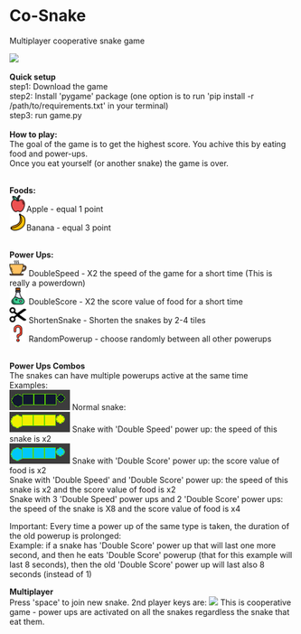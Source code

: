 # Co-Snake
Multiplayer cooperative snake game

<img src=https://github.com/rhaifa/co-snake/blob/master/icons/game_preview.png.png width=75>

<b>Quick setup</b><br />
step1: Download the game<br />
step2: Install 'pygame' package (one option is to run 'pip install -r /path/to/requirements.txt' in your terminal)<br />
step3: run game.py<br />
<br />
<b>How to play:</b><br />
The goal of the game is to get the highest score. You achive this by eating food and power-ups.<br />
Once you eat yourself (or another snake) the game is over.<br />
<br />

<b>Foods:</b><br />
<img src=https://github.com/rhaifa/co-snake/blob/master/icons/apple.png width=30>Apple - equal 1 point<br />
<img src=https://github.com/rhaifa/co-snake/blob/master/icons/banana.png width=30>Banana - equal 3 point<br />
<br />

<b>Power Ups:</b><br />
<img src=https://github.com/rhaifa/co-snake/blob/master/icons/double_speed.png width=30>
DoubleSpeed - X2 the speed of the game for a short time (This is really a powerdown)<br />
<img src=https://github.com/rhaifa/co-snake/blob/master/icons/double_score.png width=30>
DoubleScore - X2 the score value of food for a short time<br />
<img src=https://github.com/rhaifa/co-snake/blob/master/icons/shorten_snake.png width=30>
ShortenSnake - Shorten the snakes by 2-4 tiles<br />
<img src=https://github.com/rhaifa/co-snake/blob/master/icons/random_powerup.png width=30>
RandomPowerup - choose randomly between all other powerups<br /><br />

<b>Power Ups Combos</b><br/>
The snakes can have multiple powerups active at the same time<br />
Examples:<br />
<img src=https://github.com/rhaifa/co-snake/blob/master/icons/snake_normal.png> Normal snake:<br />
<img src=https://github.com/rhaifa/co-snake/blob/master/icons/snake_double_speed.png> Snake with 'Double Speed' power up: the speed of this snake is x2<br />
<img src=https://github.com/rhaifa/co-snake/blob/master/icons/snake_double_score.png> Snake with 'Double Score' power up: the score value of food is x2<br />
Snake with 'Double Speed' and 'Double Score' power up: the speed of this snake is x2 and the score value of food is x2<br />
Snake with 3 'Double Speed' power ups and 2 'Double Score' power ups:
the speed of the snake is X8 and the score value of food is x4 <br/>


Important: Every time a power up of the same type is taken, the duration of the old powerup is prolonged:<br/>
Example: if a snake has 'Double Score' power up that will last one more second, and then he eats 'Double Score' powerup
(that for this example will last 8 seconds), then the old 'Double Score' power up will last also 8 seconds (instead of 1)<br/>





<b>Multiplayer</b><br />
Press 'space' to join new snake.
2nd player keys are: <img src=https://github.com/rhaifa/co-snake/blob/master/icons/keyboard_player_2.png width=30>
This is cooperative game - power ups are activated on all the snakes regardless the snake that eat them.



